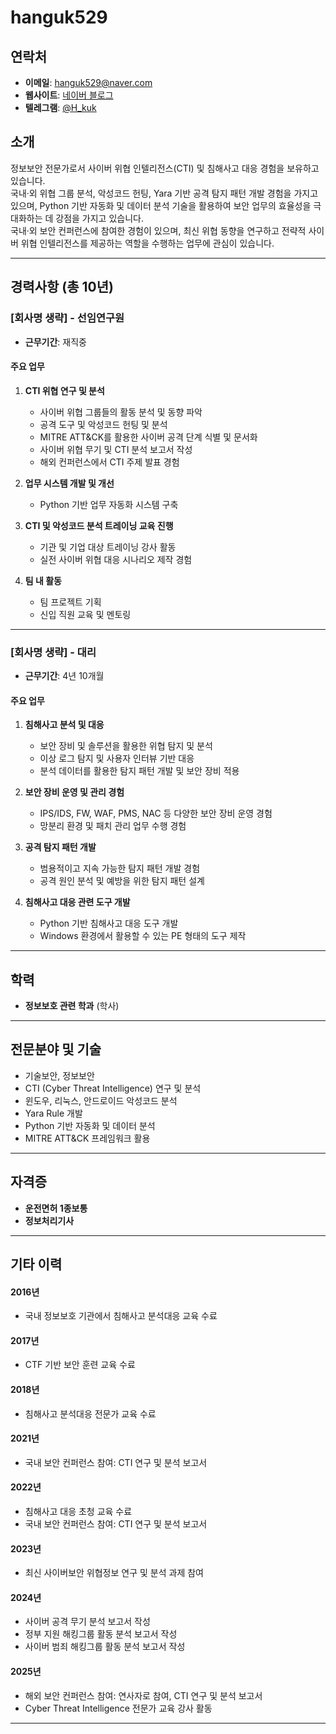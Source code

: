 # hanguk529

## 연락처
- **이메일**: hanguk529@naver.com
- **웹사이트**: [네이버 블로그](https://m.blog.naver.com/hanguk529)
- **텔레그램**: [@H_kuk](http://t.me/H_kuk)

## 소개
정보보안 전문가로서 사이버 위협 인텔리전스(CTI) 및 침해사고 대응 경험을 보유하고 있습니다. <br>
국내·외 위협 그룹 분석, 악성코드 헌팅, Yara 기반 공격 탐지 패턴 개발 경험을 가지고 있으며, Python 기반 자동화 및 데이터 분석 기술을 활용하여 보안 업무의 효율성을 극대화하는 데 강점을 가지고 있습니다. <br>
국내·외 보안 컨퍼런스에 참여한 경험이 있으며, 최신 위협 동향을 연구하고 전략적 사이버 위협 인텔리전스를 제공하는 역할을 수행하는 업무에 관심이 있습니다.

---

## 경력사항 (총 10년)

### [회사명 생략] - 선임연구원
- **근무기간**: 재직중

#### 주요 업무
1. **CTI 위협 연구 및 분석**
   - 사이버 위협 그룹들의 활동 분석 및 동향 파악
   - 공격 도구 및 악성코드 헌팅 및 분석
   - MITRE ATT&CK를 활용한 사이버 공격 단계 식별 및 문서화
   - 사이버 위협 무기 및 CTI 분석 보고서 작성
   - 해외 컨퍼런스에서 CTI 주제 발표 경험

2. **업무 시스템 개발 및 개선**
   - Python 기반 업무 자동화 시스템 구축

3. **CTI 및 악성코드 분석 트레이닝 교육 진행**
   - 기관 및 기업 대상 트레이닝 강사 활동
   - 실전 사이버 위협 대응 시나리오 제작 경험

4. **팀 내 활동**
   - 팀 프로젝트 기획
   - 신입 직원 교육 및 멘토링

---

### [회사명 생략] - 대리
- **근무기간**: 4년 10개월

#### 주요 업무
1. **침해사고 분석 및 대응**
   - 보안 장비 및 솔루션을 활용한 위협 탐지 및 분석
   - 이상 로그 탐지 및 사용자 인터뷰 기반 대응
   - 분석 데이터를 활용한 탐지 패턴 개발 및 보안 장비 적용

2. **보안 장비 운영 및 관리 경험**
   - IPS/IDS, FW, WAF, PMS, NAC 등 다양한 보안 장비 운영 경험
   - 망분리 환경 및 패치 관리 업무 수행 경험

3. **공격 탐지 패턴 개발**
   - 범용적이고 지속 가능한 탐지 패턴 개발 경험
   - 공격 원인 분석 및 예방을 위한 탐지 패턴 설계

4. **침해사고 대응 관련 도구 개발**
   - Python 기반 침해사고 대응 도구 개발
   - Windows 환경에서 활용할 수 있는 PE 형태의 도구 제작

---

## 학력
- **정보보호 관련 학과** (학사)

---

## 전문분야 및 기술
- 기술보안, 정보보안
- CTI (Cyber Threat Intelligence) 연구 및 분석
- 윈도우, 리눅스, 안드로이드 악성코드 분석
- Yara Rule 개발
- Python 기반 자동화 및 데이터 분석
- MITRE ATT&CK 프레임워크 활용

---

## 자격증
- **운전면허 1종보통**
- **정보처리기사**

---

## 기타 이력
#### 2016년 
- 국내 정보보호 기관에서 침해사고 분석대응 교육 수료
#### 2017년 
- CTF 기반 보안 훈련 교육 수료
#### 2018년 
- 침해사고 분석대응 전문가 교육 수료
#### 2021년
- 국내 보안 컨퍼런스 참여: CTI 연구 및 분석 보고서
#### 2022년
- 침해사고 대응 초청 교육 수료
- 국내 보안 컨퍼런스 참여: CTI 연구 및 분석 보고서
#### 2023년
- 최신 사이버보안 위협정보 연구 및 분석 과제 참여
#### 2024년
- 사이버 공격 무기 분석 보고서 작성
- 정부 지원 해킹그룹 활동 분석 보고서 작성
- 사이버 범죄 해킹그룹 활동 분석 보고서 작성
#### 2025년
- 해외 보안 컨퍼런스 참여: 연사자로 참여, CTI 연구 및 분석 보고서
- Cyber Threat Intelligence 전문가 교육 강사 활동

---

